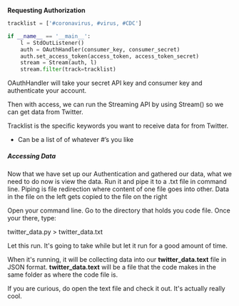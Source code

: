 <!--title={Retrieving Data}-->

**Requesting Authorization**

```python
tracklist = ['#coronavirus, #virus, #CDC']

if __name__ == '__main__':
  	l = StdOutListener()
  	auth = OAuthHandler(consumer_key, consumer_secret)
  	auth.set_access_token(access_token, access_token_secret)
  	stream = Stream(auth, l)
  	stream.filter(track=tracklist)
```
OAuthHandler will take your secret API key and consumer key and authenticate your account.

Then with access, we can run the Streaming API by using Stream() so we can get data from Twitter.

Tracklist is the specific keywords you want to receive data for from Twitter. 

- Can be a list of of whatever #’s you like

##### Accessing Data

Now that we have set up our Authentication and gathered our data, what we need to do now is view the data. Run it and pipe it to a .txt file in command line. Piping is file redirection where content of one file goes into other. Data in the file on the left gets copied to the file on the right

Open your command line. Go to the directory that holds you code file. Once your there, type:

 twitter_data.py > twitter_data.txt

Let this run. It's going to take while but let it run for a good amount of time.

When it's running, it will be collecting data into our **twitter_data.text** file in JSON format. **twitter_data.text** will be a file that the code makes in the same folder as where the code file is.

If you are curious, do open the text file and check it out. It's actually really cool.

